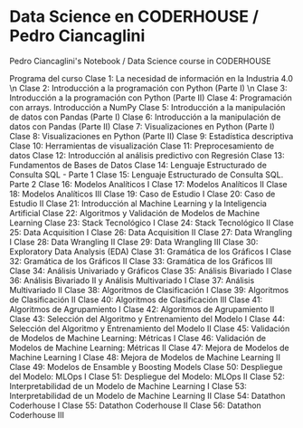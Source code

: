 # Data Science en CODERHOUSE / Pedro Ciancaglini
Pedro Ciancaglini's Notebook / Data Science course in CODERHOUSE

Programa del curso
Clase 1: La necesidad de información en la Industria 4.0 \n
Clase 2: Introducción a la programación con Python (Parte I) \n
Clase 3: Introducción a la programación con Python (Parte II)
Clase 4: Programación con arrays. Introducción a NumPy
Clase 5: Introducción a la manipulación de datos con Pandas (Parte I)
Clase 6: Introducción a la manipulación de datos con Pandas (Parte II)
Clase 7: Visualizaciones en Python (Parte I)
Clase 8: Visualizaciones en Python (Parte II)
Clase 9: Estadística descriptiva
Clase 10: Herramientas de visualización
Clase 11: Preprocesamiento de datos
Clase 12: Introducción al análisis predictivo con Regresión
Clase 13: Fundamentos de Bases de Datos
Clase 14: Lenguaje Estructurado de Consulta SQL - Parte 1
Clase 15: Lenguaje Estructurado de Consulta SQL. Parte 2
Clase 16: Modelos Analíticos I
Clase 17: Modelos Analíticos II
Clase 18: Modelos Analíticos III
Clase 19: Caso de Estudio I
Clase 20: Caso de Estudio II
Clase 21: Introducción al Machine Learning y la Inteligencia Artificial
Clase 22: Algoritmos y Validación de Modelos de Machine Learning
Clase 23: Stack Tecnológico I
Clase 24: Stack Tecnológico II
Clase 25: Data Acquisition I
Clase 26: Data Acquisition II
Clase 27: Data Wrangling I
Clase 28: Data Wrangling II
Clase 29: Data Wrangling III
Clase 30: Exploratory Data Analysis (EDA)
Clase 31: Gramática de los Gráficos I
Clase 32: Gramática de los Gráficos II
Clase 33: Gramática de los Gráficos III
Clase 34: Análisis Univariado y Gráficos
Clase 35: Análisis Bivariado I
Clase 36: Análisis Bivariado II y Análisis Multivariado I
Clase 37: Análisis Multivariado II
Clase 38: Algoritmos de Clasificación I
Clase 39: Algoritmos de Clasificación II
Clase 40: Algoritmos de Clasificación III
Clase 41: Algoritmos de Agrupamiento I
Clase 42: Algoritmos de Agrupamiento II
Clase 43: Selección del Algoritmo y Entrenamiento del Modelo I
Clase 44: Selección del Algoritmo y Entrenamiento del Modelo II
Clase 45: Validación de Modelos de Machine Learning: Métricas I
Clase 46: Validación de Modelos de Machine Learning: Métricas II
Clase 47: Mejora de Modelos de Machine Learning I
Clase 48: Mejora de Modelos de Machine Learning II
Clase 49: Modelos de Ensamble y Boosting Models
Clase 50: Despliegue del Modelo: MLOps I
Clase 51: Despliegue del Modelo: MLOps II
Clase 52: Interpretabilidad de un Modelo de Machine Learning I
Clase 53: Interpretabilidad de un Modelo de Machine Learning II
Clase 54: Datathon Coderhouse I
Clase 55: Datathon Coderhouse II
Clase 56: Datathon Coderhouse III
